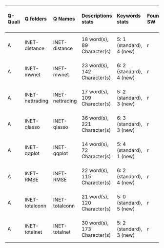 |Q-Quali |Q folders       |Q Names         |Descriptions stats           |Keywords stats           |Found SW |Meta Info data fields   |
|:-------|:---------------|:---------------|:----------------------------|:------------------------|:--------|:-----------------------|
|A       |INET-distance   |INET-distance   |18 word(s), 89 Character(s)  |5: 1 (standard), 4 (new) |r        |q, p, a, d, k, df, o, s |
|A       |INET-mwnet      |INET-mwnet      |23 word(s), 142 Character(s) |6: 2 (standard), 4 (new) |r        |q, p, a, d, k, df, o, s |
|A       |INET-nettrading |INET-nettrading |17 word(s), 109 Character(s) |5: 2 (standard), 3 (new) |r        |q, p, a, d, k, df, o, s |
|A       |INET-qlasso     |INET-qlasso     |36 word(s), 221 Character(s) |6: 3 (standard), 3 (new) |r        |q, p, a, d, k, df, o, s |
|A       |INET-qqplot     |INET-qqplot     |14 word(s), 72 Character(s)  |5: 4 (standard), 1 (new) |r        |q, p, a, d, k, df, o, s |
|A       |INET-RMSE       |INET-RMSE       |22 word(s), 115 Character(s) |6: 2 (standard), 4 (new) |r        |q, p, a, d, k, df, o, s |
|A       |INET-totalconn  |INET-totalconn  |21 word(s), 120 Character(s) |5: 0 (standard), 5 (new) |r        |q, p, a, d, k, df, o, s |
|A       |INET-totalnet   |INET-totalnet   |30 word(s), 173 Character(s) |5: 2 (standard), 3 (new) |r        |q, p, a, d, k, df, o, s |

